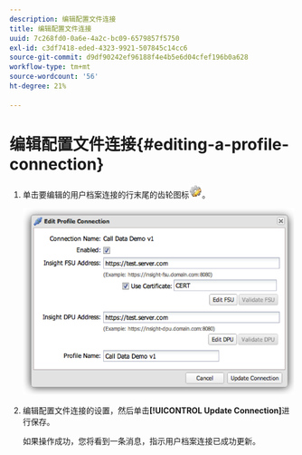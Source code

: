 ```yaml
---
description: 编辑配置文件连接
title: 编辑配置文件连接
uuid: 7c268fd0-0a6e-4a2c-bc09-6579857f5750
exl-id: c3df7418-eded-4323-9921-507845c14cc6
source-git-commit: d9df90242ef96188f4e4b5e6d04cfef196b0a628
workflow-type: tm+mt
source-wordcount: '56'
ht-degree: 21%

---
```


# 编辑配置文件连接{#editing-a-profile-connection}

1. 单击要编辑的用户档案连接的行末尾的齿轮图标![](assets/edit_icon.png)。

   ![](assets/edit_profile_connection.png)

1. 编辑配置文件连接的设置，然后单击&#x200B;**[!UICONTROL Update Connection]**&#x200B;进行保存。

   如果操作成功，您将看到一条消息，指示用户档案连接已成功更新。

